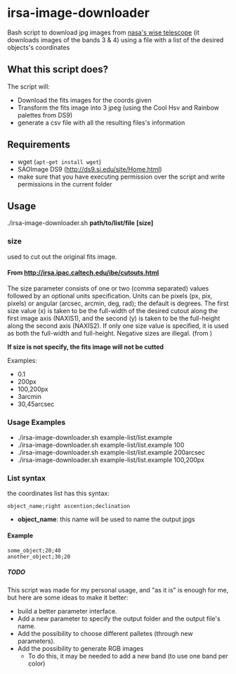 # irsa-image-downloader

 Bash script to download jpg images from [nasa's wise telescope](http://irsa.ipac.caltech.edu/applications/wise/) (it downloads images of the bands 3 & 4)
  using a file with a list of the desired objects's coordinates 
  
  



## What this script does?

The script will:
* Download the fits images for the coords given
* Transform the fits image into 3 jpeg (using the Cool Hsv and Rainbow palettes from DS9)
* generate a csv file with all the resulting files's information
 
 ## Requirements
 
* wget (`apt-get install wget`) 
* SAOImage DS9 (http://ds9.si.edu/site/Home.html)
* make sure that you have executing permission over the script and write permissions in the current folder

## Usage
  ./irsa-image-downloader.sh __path/to/list/file__ __[size]__
  
  ### size
  
  used to cut out the original fits image.
  
  #### From http://irsa.ipac.caltech.edu/ibe/cutouts.html
  The size parameter consists of one or two (comma separated) values followed by an optional units specification. Units can be pixels (px, pix, pixels) or angular (arcsec, arcmin, deg, rad); the default is degrees. The first size value (x) is taken to be the full-width of the desired cutout along the first image axis (NAXIS1), and the second (y) is taken to be the full-height along the second axis (NAXIS2). If only one size value is specified, it is used as both the full-width and full-height. Negative sizes are illegal. (from )
  
__If size is not specify, the fits image will not be cutted__

  Examples:

* 0.1
* 200px
* 100,200px
* 3arcmin
* 30,45arcsec


### Usage Examples
 * ./irsa-image-downloader.sh example-list/list.example
 * ./irsa-image-downloader.sh example-list/list.example 100
 * ./irsa-image-downloader.sh example-list/list.example 200arcsec
 * ./irsa-image-downloader.sh example-list/list.example 100,200px

### List syntax

the coordinates list has this syntax:

```
object_name;right ascention;declination
```

* __object_name__: this name will be used to name the output jpgs

#### Example

```
some_object;20;40
another_object;30;20
```

##### TODO

This script was made for my personal usage, and "as it is" is enough for me, but here are some ideas to make it better:

* build a better parameter interface.
* Add a new parameter to specify the output folder and the output file's name.
* Add the possibility to choose different palletes (through new parameters).
* Add the possibility to generate RGB images
	* To do this, it may be needed to add a new band (to use one band per color)
